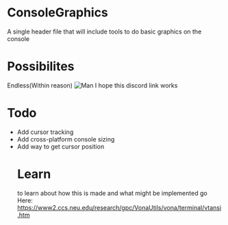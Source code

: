 # ConsoleGraphics
A single header file that will include tools to do basic graphics on the console
# Possibilites
Endless(Within reason)
![Man I hope this discord link works](https://cdn.discordapp.com/attachments/751071934875304059/786413280092487730/unknown.png)

# Todo
<ul>
<li> Add cursor tracking </li>
<li> Add cross-platform console sizing </li>
<li> Add way to get cursor position </li>

# Learn
to learn about how this is made and what might be implemented go Here: https://www2.ccs.neu.edu/research/gpc/VonaUtils/vona/terminal/vtansi.htm
